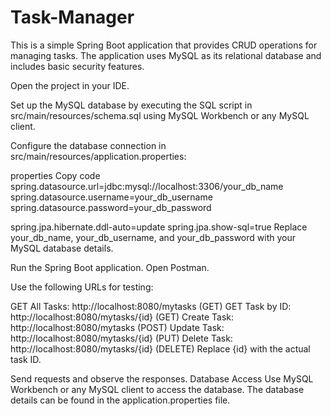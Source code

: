 # Task-Manager
This is a simple Spring Boot application that provides CRUD operations for managing tasks. The application uses MySQL as its relational database and includes basic security features.

Open the project in your IDE.

Set up the MySQL database by executing the SQL script in src/main/resources/schema.sql using MySQL Workbench or any MySQL client.

Configure the database connection in src/main/resources/application.properties:

properties
Copy code
spring.datasource.url=jdbc:mysql://localhost:3306/your_db_name
spring.datasource.username=your_db_username
spring.datasource.password=your_db_password

spring.jpa.hibernate.ddl-auto=update
spring.jpa.show-sql=true
Replace your_db_name, your_db_username, and your_db_password with your MySQL database details.

Run the Spring Boot application.
Open Postman.

Use the following URLs for testing:

GET All Tasks: http://localhost:8080/mytasks (GET)
GET Task by ID: http://localhost:8080/mytasks/{id} (GET)
Create Task: http://localhost:8080/mytasks (POST)
Update Task: http://localhost:8080/mytasks/{id} (PUT)
Delete Task: http://localhost:8080/mytasks/{id} (DELETE)
Replace {id} with the actual task ID.

Send requests and observe the responses.
Database Access
Use MySQL Workbench or any MySQL client to access the database. The database details can be found in the application.properties file.
